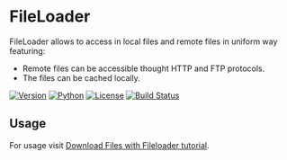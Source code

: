 # FileLoader
FileLoader allows to access in local files and remote files in uniform way featuring:
 - Remote files can be accessible thought HTTP and FTP protocols.
 - The files can be cached locally.

[![Version](https://img.shields.io/pypi/v/fileloader.svg?maxAge=2592000?style=plastic)](https://pypi.python.org/pypi/fileloader)
[![Python](https://img.shields.io/pypi/pyversions/fileloader.svg?maxAge=2592000?style=plastic)](https://pypi.python.org/pypi/fileloader)
[![License](https://img.shields.io/pypi/l/fileloader.svg?maxAge=2592000?style=plastic)](ttps://pypi.python.org/pypi/fileloader) 
[![Build Status](http://img.shields.io/travis/napuzba/fileloader.svg)](https://travis-ci.org/napuzba/fileloader)

## Usage
For usage visit [Download Files with Fileloader tutorial](http://www.napuzba.com/story/download-files-with-fileloader/).
